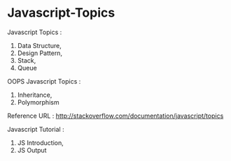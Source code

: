 # Javascript-Topics

Javascript Topics :
1. Data Structure,
2. Design Pattern,
3. Stack,
4. Queue

OOPS Javascript Topics :
1. Inheritance,
2. Polymorphism

Reference URL : http://stackoverflow.com/documentation/javascript/topics

Javascript Tutorial :
1. JS Introduction,
2. JS Output
